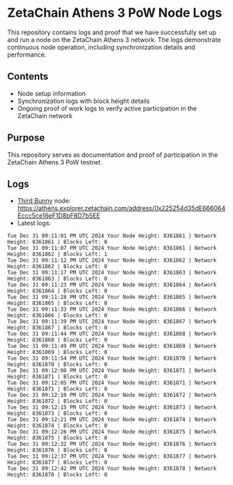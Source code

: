 # ZetaChain Athens 3 PoW Node Logs
This repository contains logs and proof that we have successfully set up and run a node on the ZetaChain Athens 3 network. The logs demonstrate continuous node operation, including synchronization details and performance.

## Contents
- Node setup information
- Synchronization logs with block height details
- Ongoing proof of work logs to verify active participation in the ZetaChain network

## Purpose
This repository serves as documentation and proof of participation in the ZetaChain Athens 3 PoW testnet.

## Logs

- [Third Bunny](https://thirdbunny.xyz/) node: https://athens.explorer.zetachain.com/address/0x225254d35dE666064Eccc5ce16eF1D8bF8D7b5EE
- Latest logs:
```
Tue Dec 31 09:11:01 PM UTC 2024 Your Node Height: 8361861 | Network Height: 8361861 | Blocks Left: 0
Tue Dec 31 09:11:07 PM UTC 2024 Your Node Height: 8361861 | Network Height: 8361862 | Blocks Left: 1
Tue Dec 31 09:11:12 PM UTC 2024 Your Node Height: 8361862 | Network Height: 8361862 | Blocks Left: 0
Tue Dec 31 09:11:17 PM UTC 2024 Your Node Height: 8361863 | Network Height: 8361863 | Blocks Left: 0
Tue Dec 31 09:11:23 PM UTC 2024 Your Node Height: 8361864 | Network Height: 8361864 | Blocks Left: 0
Tue Dec 31 09:11:28 PM UTC 2024 Your Node Height: 8361865 | Network Height: 8361865 | Blocks Left: 0
Tue Dec 31 09:11:33 PM UTC 2024 Your Node Height: 8361866 | Network Height: 8361866 | Blocks Left: 0
Tue Dec 31 09:11:39 PM UTC 2024 Your Node Height: 8361867 | Network Height: 8361867 | Blocks Left: 0
Tue Dec 31 09:11:44 PM UTC 2024 Your Node Height: 8361868 | Network Height: 8361868 | Blocks Left: 0
Tue Dec 31 09:11:49 PM UTC 2024 Your Node Height: 8361869 | Network Height: 8361869 | Blocks Left: 0
Tue Dec 31 09:11:54 PM UTC 2024 Your Node Height: 8361870 | Network Height: 8361870 | Blocks Left: 0
Tue Dec 31 09:12:00 PM UTC 2024 Your Node Height: 8361871 | Network Height: 8361871 | Blocks Left: 0
Tue Dec 31 09:12:05 PM UTC 2024 Your Node Height: 8361871 | Network Height: 8361871 | Blocks Left: 0
Tue Dec 31 09:12:10 PM UTC 2024 Your Node Height: 8361872 | Network Height: 8361872 | Blocks Left: 0
Tue Dec 31 09:12:15 PM UTC 2024 Your Node Height: 8361873 | Network Height: 8361873 | Blocks Left: 0
Tue Dec 31 09:12:21 PM UTC 2024 Your Node Height: 8361874 | Network Height: 8361874 | Blocks Left: 0
Tue Dec 31 09:12:26 PM UTC 2024 Your Node Height: 8361875 | Network Height: 8361875 | Blocks Left: 0
Tue Dec 31 09:12:32 PM UTC 2024 Your Node Height: 8361876 | Network Height: 8361876 | Blocks Left: 0
Tue Dec 31 09:12:37 PM UTC 2024 Your Node Height: 8361877 | Network Height: 8361877 | Blocks Left: 0
Tue Dec 31 09:12:42 PM UTC 2024 Your Node Height: 8361878 | Network Height: 8361878 | Blocks Left: 0
```
